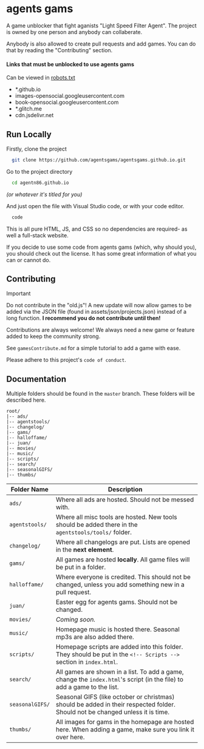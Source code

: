 
# agents gams

A game unblocker that fight aganists "Light Speed Filter Agent". The project is owned by one person and anybody can collaberate.

Anybody is also allowed to create pull requests and add games. You can do that by reading the "Contributing" section.

#### **Links that must be unblocked to use agents gams**
Can be viewed in [robots.txt](https://agentsgams.github.io/robots.txt)

- *.github.io
- images-opensocial.googleusercontent.com
- book-opensocial.googleusercontent.com
- *.glitch.me
- cdn.jsdelivr.net
## Run Locally

Firstly, clone the project

```bash
  git clone https://github.com/agentsgams/agentsgams.github.io.git
```

Go to the project directory

```bash
  cd agentn86.github.io
```
*(or whatever it's titled for you)*

And just open the file with Visual Studio code, or with your code editor.

```bash
  code
```

This is all pure HTML, JS, and CSS so no dependencies are required- as well a full-stack website.

If you decide to use some code from agents gams (which, why should you), you should check out the license. It has some great information of what you can or cannot do.
## Contributing

> [!IMPORTANT]
> Do not contribute in the "old.js"! A new update will now allow games to be added via the JSON file (found in assets/json/projects.json) instead of a long function. **I recommend you do not contribute until then!**

Contributions are always welcome! We always need a new game or feature added to keep the community strong.

See `gamesContribute.md` for a simple tutorial to add a game with ease.

Please adhere to this project's `code of conduct`.
## Documentation

Multiple folders should be found in the `master` branch. These folders will be described here.

```
root/
|-- ads/
|-- agentstools/
|-- changelog/
|-- gams/
|-- halloffame/
|-- juan/
|-- movies/
|-- music/
|-- scripts/
|-- search/
|-- seasonalGIFS/
|-- thumbs/
```

| Folder Name      | Description |
| ----------- | ----------- |
| `ads/`      | Where all ads are hosted. Should not be messed with.       |
| `agentstools/`   | Where all misc tools are hosted. New tools should be added there in the `agentstools/tools/` folder.        |
| `changelog/` | Where all changelogs are put. Lists are opened in the **next element**. |
| `gams/` | All games are hosted **locally**. All game files will be put in a folder. |
| `halloffame/` | Where everyone is credited. This should not be changed, unless you add something new in a pull request. |
| `juan/` | Easter egg for agents gams. Should not be changed. |
| `movies/` | *Coming soon.* |
| `music/` | Homepage music is hosted there. Seasonal mp3s are also added there. |
| `scripts/` | Homepage scripts are added into this folder. They should be put in the `<!-- Scripts -->` section in `index.html`. |
| `search/` | All games are shown in a list. To add a game, change the `index.html`'s script (in the file) to add a game to the list. |
| `seasonalGIFS/` | Seasonal GIFS (like october or christmas) should be added in their respected folder. Should not be changed unless it is time.|
| `thumbs/` | All images for gams in the homepage are hosted here. When adding a game, make sure you link it over here.|
